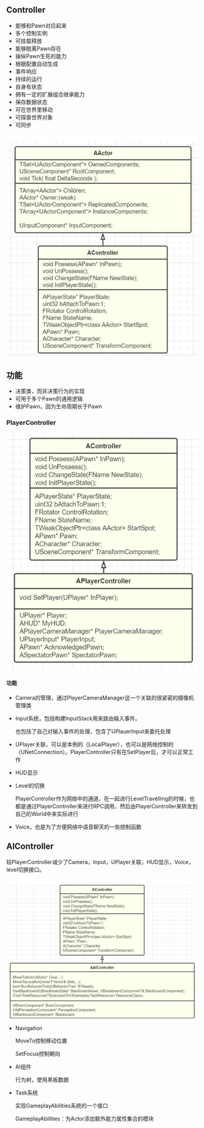 ## Controller

- 能够和Pawn对应起来
- 多个控制实例
- 可挂载释放
- 能够脱离Pawn存在
- 操纵Pawn生死的能力
- 根据配置自动生成
- 事件响应
- 持续的运行
- 自身有状态
- 拥有一定的扩展组合继承能力
- 保存数据状态
- 可在世界里移动
- 可探查世界对象
- 可同步

![image-20220705142308829](Controller.assets/image-20220705142308829.png)

## 功能

- 决策类，而非决策行为的实现
- 可用于多个Pawn的通用逻辑
- 维护Pawn，因为生命周期长于Pawn

### PlayerController

![image-20220705145357101](Controller.assets/image-20220705145357101.png)

#### 功能

- Camera的管理，通过PlayerCameraManager这一个关联的很紧密的摄像机管理类

- Input系统，包括构建InputStack用来路由输入事件。

  也包括了自己对输入事件的处理，包含了UPlauerInput来委托处理

- UPlayer关联，可以是本例的（LocalPlayer），也可以是网络控制的（UNetConnection）。PlayerController只有在SetPlayer后，才可以正常工作

- HUD显示

- Level的切换

  PlayerController作为网络中的通道，在一起进行LevelTravelling的时候，也都是通过PlayerController来进行RPC调用，然后由PlayerController来转发到自己的World中来实际进行

- Voice，也是为了方便网络中语音聊天的一些控制函数

## AIController

较PlayerController减少了Camera，Input，UPlayer关联，HUD显示，Voice，level切换接口。

![image-20220825204343800](Controller.assets/image-20220825204343800.png)

- Navigation

  MoveTo控制移动位置

  SetFocus控制朝向

- AI组件

  行为树，使用黑板数据

- Task系统

  实现GameplayAbilities系统的一个接口

  GameplayAbilities：为Actor添加额外能力属性集合的模块
